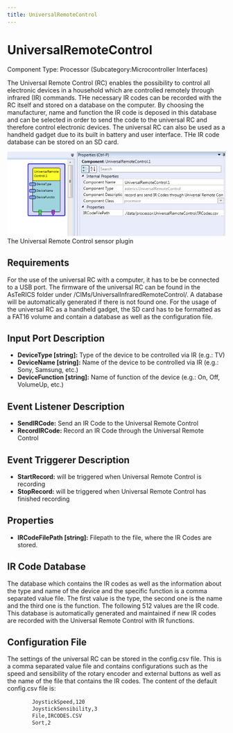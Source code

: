 ```yaml
---
title: UniversalRemoteControl
---
```


# UniversalRemoteControl

Component Type: Processor (Subcategory:Microcontroller Interfaces)

The Universal Remote Control (RC) enables the possibility to control all electronic devices in a household which are controlled remotely through infrared (IR) commands. THe necessary IR codes can be recorded with the RC itself and stored on a database on the computer. By choosing the manufacturer, name and function the IR code is deposed in this database and can be selected in order to send the code to the universal RC and therefore control electronic devices. The universal RC can also be used as a handheld gadget due to its built in battery and user interface. THe IR code database can be stored on an SD card.

![Screenshot: UniversalRemoteControl plugin](./img/UniversalRemoteControl.png "Screenshot: Universal Remote Control plugin")  
The Universal Remote Control sensor plugin

## Requirements

For the use of the universal RC with a computer, it has to be be connected to a USB port. The firmware of the universal RC can be found in the AsTeRICS folder under /CIMs/UniversalInfraredRemoteControl/. A database will be automatically generated if there is not found one. For the usage of the universal RC as a handheld gadget, the SD card has to be formatted as a FAT16 volume and contain a database as well as the configuration file.

## Input Port Description

- **DeviceType \[string\]:** Type of the device to be controlled via IR (e.g.: TV)
- **DeviceName \[string\]:** Name of the device to be controlled via IR (e.g.: Sony, Samsung, etc.)
- **DeviceFunction \[string\]:** Name of function of the device (e.g.: On, Off, VolumeUp, etc.)

## Event Listener Description

- **SendIRCode:** Send an IR Code to the Universal Remote Control
- **RecordIRCode:** Record an IR Code through the Universal Remote Control

## Event Triggerer Description

- **StartRecord:** will be triggered when Universal Remote Control is recording
- **StopRecord:** will be triggered when Universal Remote Control has finished recording

## Properties

- **IRCodeFilePath \[string\]:** Filepath to the file, where the IR Codes are stored.

## IR Code Database

The database which contains the IR codes as well as the information about the type and name of the device and the specific function is a comma separated value file. The first value is the type, the second one is the name and the third one is the function. The following 512 values are the IR code. This database is automatically generated and maintained if new IR codes are recorded with the Universal Remote Control with IR functions.

## Configuration File

The settings of the universal RC can be stored in the config.csv file. This is a comma separated value file and contains configurations such as the speed and sensibility of the rotary encoder and external buttons as well as the name of the file that contains the IR codes. The content of the default config.csv file is:

    		JoystickSpeed,120
    		JoystickSensibility,3
    		File,IRCODES.CSV
    		Sort,2

